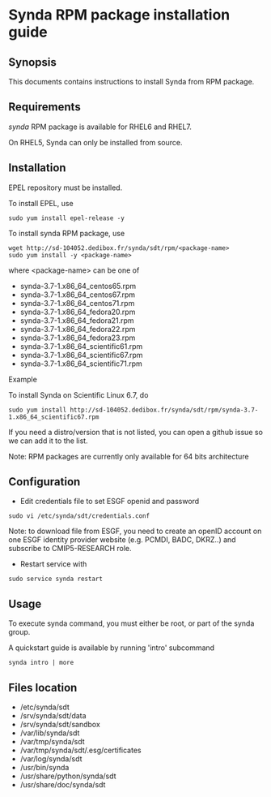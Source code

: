 # Synda RPM package installation guide

## Synopsis

This documents contains instructions to install Synda from RPM package.

## Requirements

*synda* RPM package is available for RHEL6 and RHEL7.

On RHEL5, Synda can only be installed from source.

## Installation

EPEL repository must be installed.

To install EPEL, use

```
sudo yum install epel-release -y
```

To install synda RPM package, use

```
wget http://sd-104052.dedibox.fr/synda/sdt/rpm/<package-name>
sudo yum install -y <package-name>
```

where &lt;package-name&gt; can be one of

* synda-3.7-1.x86_64_centos65.rpm
* synda-3.7-1.x86_64_centos67.rpm
* synda-3.7-1.x86_64_centos71.rpm
* synda-3.7-1.x86_64_fedora20.rpm
* synda-3.7-1.x86_64_fedora21.rpm
* synda-3.7-1.x86_64_fedora22.rpm
* synda-3.7-1.x86_64_fedora23.rpm
* synda-3.7-1.x86_64_scientific61.rpm
* synda-3.7-1.x86_64_scientific67.rpm
* synda-3.7-1.x86_64_scientific71.rpm

Example

To install Synda on Scientific Linux 6.7, do

```
sudo yum install http://sd-104052.dedibox.fr/synda/sdt/rpm/synda-3.7-1.x86_64_scientific67.rpm 
```

If you need a distro/version that is not listed, you can open a github issue so we can add it to the list.

Note: RPM packages are currently only available for 64 bits architecture

## Configuration

* Edit credentials file to set ESGF openid and password

```
sudo vi /etc/synda/sdt/credentials.conf
```

Note: to download file from ESGF, you need to create an openID account on one
ESGF identity provider website (e.g. PCMDI, BADC, DKRZ..) and subscribe to
CMIP5-RESEARCH role.

* Restart service with

```
sudo service synda restart
```

## Usage

To execute synda command, you must either be root, or part of the synda group.

A quickstart guide is available by running 'intro' subcommand

```
synda intro | more
```

## Files location

* /etc/synda/sdt
* /srv/synda/sdt/data
* /srv/synda/sdt/sandbox
* /var/lib/synda/sdt
* /var/tmp/synda/sdt
* /var/tmp/synda/sdt/.esg/certificates
* /var/log/synda/sdt
* /usr/bin/synda
* /usr/share/python/synda/sdt
* /usr/share/doc/synda/sdt
